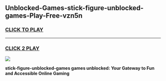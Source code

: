 
## Unblocked-Games-stick-figure-unblocked-games-Play-Free-vzn5n
<h3>
<a href="https://premium76.site?title=stick-figure-unblocked-games&ref=18A1">CLICK TO PLAY</a></h3>
<hr>

<h3>
<a href="https://premium76.site?title=stick-figure-unblocked-games&ref=18A1">CLICK 2 PLAY</a>
  
</h3>

<a href="https://premium76.site?title=stick-figure-unblocked-games&ref=18A1"><img src="https://clearcache.store/games.png"></a>


**stick-figure-unblocked-games games unblocked: Your Gateway to Fun and Accessible Online Gaming**
